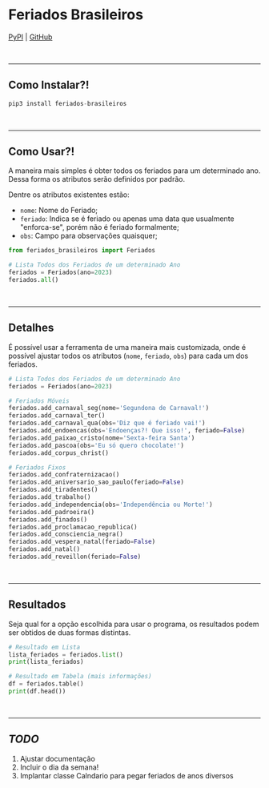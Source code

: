 # Feriados Brasileiros

[PyPI](https://pypi.org/project/feriados-brasileiros) | [GitHub](https://github.com/michelmetran/feriados)

<br>

---

## Como Instalar?!

```python
pip3 install feriados-brasileiros
```

<br>

---

## Como Usar?!

A maneira mais simples é obter todos os feriados para um determinado ano. Dessa forma os atributos serão definidos por padrão.

Dentre os atributos existentes estão:

- `nome`: Nome do Feriado;
- `feriado`: Indica se é feriado ou apenas uma data que usualmente "enforca-se", porém não é feriado formalmente;
- `obs`: Campo para observações quaisquer;

```python
from feriados_brasileiros import Feriados

# Lista Todos dos Feriados de um determinado Ano
feriados = Feriados(ano=2023)
feriados.all()
```

<br>

---

## Detalhes

É possível usar a ferramenta de uma maneira mais customizada, onde é possível ajustar todos os atributos (`nome`, `feriado`, `obs`) para cada um dos feriados.

```python
# Lista Todos dos Feriados de um determinado Ano
feriados = Feriados(ano=2023)

# Feriados Móveis
feriados.add_carnaval_seg(nome='Segundona de Carnaval!')
feriados.add_carnaval_ter()
feriados.add_carnaval_qua(obs='Diz que é feriado vai!')
feriados.add_endoencas(obs='Endoenças?! Que isso!', feriado=False)
feriados.add_paixao_cristo(nome='Sexta-feira Santa')
feriados.add_pascoa(obs='Eu só quero chocolate!')
feriados.add_corpus_christ()

# Feriados Fixos
feriados.add_confraternizacao()
feriados.add_aniversario_sao_paulo(feriado=False)
feriados.add_tiradentes()
feriados.add_trabalho()
feriados.add_independencia(obs='Independência ou Morte!')
feriados.add_padroeira()
feriados.add_finados()
feriados.add_proclamacao_republica()
feriados.add_consciencia_negra()
feriados.add_vespera_natal(feriado=False)
feriados.add_natal()
feriados.add_reveillon(feriado=False)
```

<br>

---

## Resultados

Seja qual for a opção escolhida para usar o programa, os resultados podem ser obtidos de duas formas distintas.

```python
# Resultado em Lista
lista_feriados = feriados.list()
print(lista_feriados)

# Resultado em Tabela (mais informações)
df = feriados.table()
print(df.head())
```

<br>

---

## _TODO_

1. Ajustar documentação
2. Incluir o dia da semana!
3. Implantar classe Calndario para pegar feriados de anos diversos
